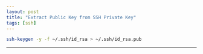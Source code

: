 ```yaml
---
layout: post
title: "Extract Public Key from SSH Private Key"
tags: [ssh]
---
```


```bash
ssh-keygen -y -f ~/.ssh/id_rsa > ~/.ssh/id_rsa.pub
```

---

